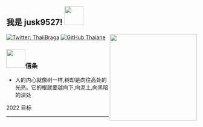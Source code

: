 <h2> 我是 jusk9527! <img src="https://media.giphy.com/media/mGcNjsfWAjY5AEZNw6/giphy.gif" width="50"></h2>
<img align='right' src="https://media.giphy.com/media/o7OChVtT1oqmk/giphy.gif" width="230">


[![Twitter: ThaiiBraga](https://img.shields.io/twitter/follow/Dsfskjffff?style=social)](https://twitter.com/Dsfskjffff)
[![GitHub Thaiane](https://img.shields.io/github/followers/jusk9527?label=follow&style=social)](https://github.com/jusk9527)


### <img src="https://media.giphy.com/media/VgCDAzcKvsR6OM0uWg/giphy.gif" width="50">信条  

- 人的内心就像树一样,树却是向往高处的光亮。它的根就要越向下,向泥土,向黑暗的深处

2022 目标

---

